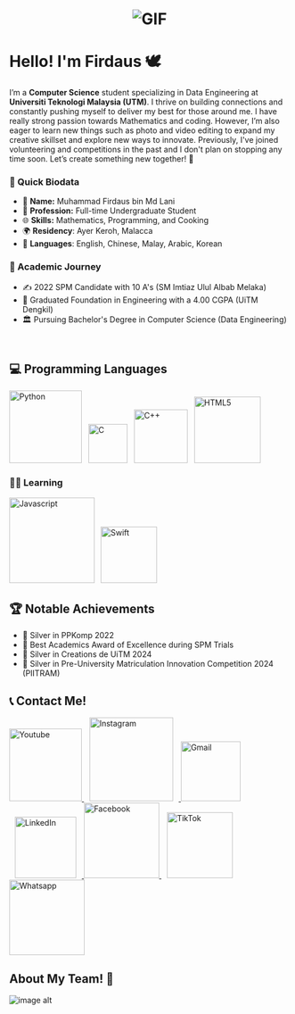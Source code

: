  <h1 align="center"> <img src="https://github.com/user-attachments/assets/964fcd8d-09c2-4efb-8592-c50a85049ce0" alt="GIF" align="center" /> </h1>

# Hello! I'm Firdaus 🕊

I’m a **Computer Science** student specializing in Data Engineering at **Universiti Teknologi Malaysia (UTM)**. I thrive on building connections and constantly pushing myself to deliver my best for those around me. I have really strong passion towards Mathematics and coding. However, I’m also eager to learn new things such as photo and video editing to expand my creative skillset and explore new ways to innovate. Previously, I've joined volunteering and competitions in the past and I don't plan on stopping any time soon. Let’s create something new together! 🤍

### 📝 Quick Biodata

- 🌟 **Name:** Muhammad Firdaus bin Md Lani
- 💼 **Profession:** Full-time Undergraduate Student
- 🌐 **Skills:** Mathematics, Programming, and Cooking 
- 🌍 **Residency**: Ayer Keroh, Malacca 
- 💬 **Languages**: English, Chinese, Malay, Arabic, Korean

### 🏫 Academic Journey

- ✍️ 2022 SPM Candidate with 10 A's (SM Imtiaz Ulul Albab Melaka)
- 🏅 Graduated Foundation in Engineering with a 4.00 CGPA (UiTM Dengkil)
- 🏛️ Pursuing Bachelor's Degree in Computer Science (Data Engineering)

<br>

## 💻 Programming Languages
<img src="https://img.shields.io/badge/python-3670A0?style=for-the-badge&logo=python&logoColor=ffdd54" alt="Python" width="130"> <img src="https://img.shields.io/badge/c-%2300599C.svg?style=for-the-badge&logo=c&logoColor=white" alt="C" width="70" hspace="8"> <img src="https://img.shields.io/badge/c++-%2300599C.svg?style=for-the-badge&logo=c%2B%2B&logoColor=white" alt="C++" width="96"> <img src="https://img.shields.io/badge/html5-%23E34F26.svg?style=for-the-badge&logo=html5&logoColor=white" alt="HTML5" width="119" hspace="8">

### 👨‍🎓 Learning
<img src="https://img.shields.io/badge/javascript-%23323330.svg?style=for-the-badge&logo=javascript&logoColor=%23F7DF1E" alt="Javascript" width="153" height="auto"> <img src="https://img.shields.io/badge/swift-F54A2A?style=for-the-badge&logo=swift&logoColor=white" alt="Swift" width="101" height="auto" hspace="7">


## 🏆 Notable Achievements

- 🥈 Silver in PPKomp 2022
- 📖 Best Academics Award of Excellence during SPM Trials
- 🥈 Silver in Creations de UiTM 2024
- 🥈 Silver in Pre-University Matriculation Innovation Competition 2024 (PIITRAM)

## 📞 Contact Me! 

<a href="https://www.youtube.com/channel/UC1BNhZyeLEpK76aLuAbof4g">
  <img src="https://img.shields.io/badge/YouTube-%23FF0000.svg?style=for-the-badge&logo=YouTube&logoColor=white" alt="Youtube" width="130">
</a>
<a href="https://www.instagram.com/bangjayjays/">
  <img src="https://img.shields.io/badge/Instagram-%23E4405F.svg?style=for-the-badge&logo=Instagram&logoColor=white" alt="Instagram" width="150" hspace="10">
</a>
<a href="mailto:chrishyungg97@gmail.com">
  <img src="https://img.shields.io/badge/Gmail-D14836?style=for-the-badge&logo=gmail&logoColor=white" alt="Gmail" width="107">
</a>
<a href="https://www.linkedin.com/in/muhammad-firdaus-18ab96332?lipi=urn%3Ali%3Apage%3Ad_flagship3_profile_view_base_contact_details%3B9rvvJs9YS6%2Bj2RuoIEj1TQ%3D%3D">
  <img src="https://img.shields.io/badge/linkedin-%230077B5.svg?style=for-the-badge&logo=linkedin&logoColor=white" alt="LinkedIn" width="110" hspace="10">
</a>
<a href="https://www.facebook.com/profile.php?id=100011467793751">
  <img src="https://img.shields.io/badge/Facebook-%231877F2.svg?style=for-the-badge&logo=Facebook&logoColor=white" alt="Facebook" width="135">
</a>
<a href="https://www.tiktok.com/@bangjayjays">
  <img src="https://img.shields.io/badge/TikTok-%23000000.svg?style=for-the-badge&logo=TikTok&logoColor=white" alt="TikTok" width="118" hspace="10">
</a>
<a href="https://www.wasap.my/601111030080">
  <img src="https://img.shields.io/badge/WhatsApp-25D366?style=for-the-badge&logo=whatsapp&logoColor=white" alt="Whatsapp" width="135">
</a>

## About My Team! 🤝
![image alt](https://github.com/user-attachments/assets/3208db41-931a-4488-be4a-0653b6a82ff6)
